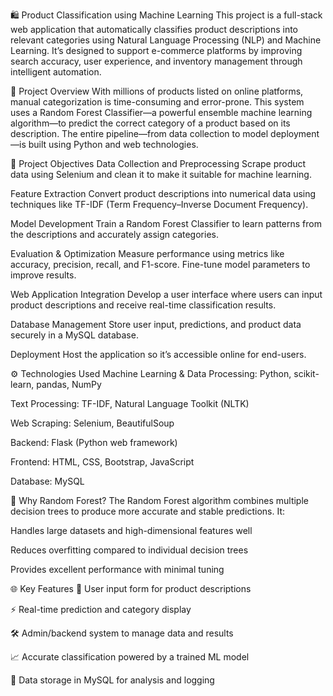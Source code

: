 🛍️ Product Classification using Machine Learning
This project is a full-stack web application that automatically classifies product descriptions into relevant categories using Natural Language Processing (NLP) and Machine Learning. It’s designed to support e-commerce platforms by improving search accuracy, user experience, and inventory management through intelligent automation.

📌 Project Overview
With millions of products listed on online platforms, manual categorization is time-consuming and error-prone. This system uses a Random Forest Classifier—a powerful ensemble machine learning algorithm—to predict the correct category of a product based on its description. The entire pipeline—from data collection to model deployment—is built using Python and web technologies.

🎯 Project Objectives
Data Collection and Preprocessing
Scrape product data using Selenium and clean it to make it suitable for machine learning.

Feature Extraction
Convert product descriptions into numerical data using techniques like TF-IDF (Term Frequency–Inverse Document Frequency).

Model Development
Train a Random Forest Classifier to learn patterns from the descriptions and accurately assign categories.

Evaluation & Optimization
Measure performance using metrics like accuracy, precision, recall, and F1-score. Fine-tune model parameters to improve results.

Web Application Integration
Develop a user interface where users can input product descriptions and receive real-time classification results.

Database Management
Store user input, predictions, and product data securely in a MySQL database.

Deployment
Host the application so it’s accessible online for end-users.

⚙️ Technologies Used
Machine Learning & Data Processing: Python, scikit-learn, pandas, NumPy

Text Processing: TF-IDF, Natural Language Toolkit (NLTK)

Web Scraping: Selenium, BeautifulSoup

Backend: Flask (Python web framework)

Frontend: HTML, CSS, Bootstrap, JavaScript

Database: MySQL

🤖 Why Random Forest?
The Random Forest algorithm combines multiple decision trees to produce more accurate and stable predictions. It:

Handles large datasets and high-dimensional features well

Reduces overfitting compared to individual decision trees

Provides excellent performance with minimal tuning

🌐 Key Features
📝 User input form for product descriptions

⚡ Real-time prediction and category display

🛠 Admin/backend system to manage data and results

📈 Accurate classification powered by a trained ML model

📂 Data storage in MySQL for analysis and logging

